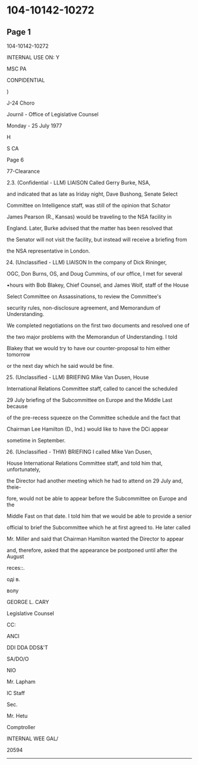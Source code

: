 # 104-10142-10272

## Page 1

104-10142-10272

INTERNAL USE ON: Y

MSC PA

CONPIDENTIAL

)

J-24 Choro

Journil - Office of Legislative Counsel

Monday - 25 July 1977

H

S CA

Page 6

77-Clearance

2.3. (Confidential - LLM) LIAISON Called Gerry Burke, NSA,

and indicated that as late as Iriday night, Dave Bushong, Senate Select

Committee on Intelligence staff, was still of the opinion that Schator

James Pearson (R., Kansas) would be traveling to the NSA facility in

England. Later, Burke advised that the matter has been resolved that

the Senator will not visit the facility, but instead will receive a briefing from

the NSA representative in London.

24. (Unclassified - LLM) LIAISON In the company of Dick Rininger,

OGC, Don Burns, OS, and Doug Cummins, of our office, I met for several

•hours with Bob Blakey, Chief Counsel, and James Wolf, staff of the House

Select Committee on Assassinations, to review the Committee's

security rules, non-disclosure agreement, and Memorandum of Understanding.

We completed negotiations on the first two documents and resolved one of

the two major problems with the Memorandun of Understanding. I told

Blakey that we would try to have our counter-proposal to him either tomorrow

or the next day which he said would be fine.

25. (Unclassified - LLM) BRIEFING Mike Van Dusen, House

International Relations Committee staff, called to cancel the scheduled

29 July briefing of the Subcommittee on Europe and the Middle Last because

of the pre-recess squeeze on the Committee schedule and the fact that

Chairman Lee Hamilton (D., Ind.) would like to have the DCi appear

sometime in September.

26. (Unclassified - THW) BRIEFING I called Mike Van Dusen,

House International Relations Committee staff, and told him that, unfortunately,

the Director had another meeting which he had to attend on 29 July and, theie-

fore, would not be able to appear before the Subcommittee on Europe and the

Middle Fast on that date. I told him that we would be able to provide a senior

official to brief the Subcommittee which he at first agreed to. He later called

Mr. Miller and said that Chairman Hamilton wanted the Director to appear

and, therefore, asked that the appearance be postponed until after the August

reces::.

оді в.

волу

GEORGE L. CARY

Legislative Counsel

CC:

ANCI

DDI DDA DDS&'T

SA/DO/O

NIO

Mr. Lapham

IC Staff

Sec.

Mr. Hetu

Comptroller

INTERNAL WEE GAL/

20594

---

